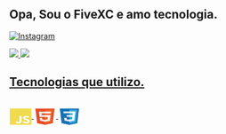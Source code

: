 ## Opa, Sou o FiveXC e amo tecnologia.
[![Instagram](https://img.shields.io/badge/Instagram-E4405F?style=for-the-badge&logo=instagram&logoColor=white)](https://www.instagram.com/pereiracavalcante04/?next=%2F)

<div style="display: inline_block">
  <a href="https://github.com/FiveXC">
<img height="200em"src="https://github-readme-stats.vercel.app/api?username=FiveXC&show_icons=true&theme=dark&include_all_commits=true&count_private=true"/>
<img height="110em" src="https://github-readme-stats.vercel.app/api/top-langs/?username=FiveXC&layout=compact&langs_count=7&theme=dark"/>
</div>
  
## Tecnologias que utilizo.
<div style="display: inline_block">
 <br>
 <img align="center" alt="Rafa-Js" height="30" width="40" src="https://raw.githubusercontent.com/devicons/devicon/master/icons/javascript/javascript-plain.svg">
 <img align="center" alt="Rafa-HTML" height="30" width="40" src="https://raw.githubusercontent.com/devicons/devicon/master/icons/html5/html5-original.svg">
 <img align="center" alt="Rafa-CSS" height="30" width="40" src="https://raw.githubusercontent.com/devicons/devicon/master/icons/css3/css3-original.svg">
</div>
